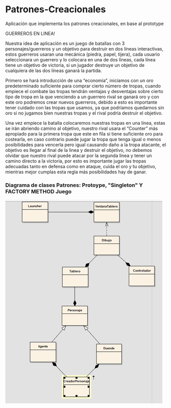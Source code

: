 # Patrones-Creacionales
Aplicación que implementa los patrones creacionales, en base al prototype

GUERREROS EN LINEA!

Nuestra idea de aplicación es un juego de batallas con 3 personajes/guerreros y un objetivo para destruir en dos líneas interactivas, estos guerreros usaran una mecánica (piedra, papel, tijera), cada usuario seleccionara un guerrero y lo colocara en una de dos líneas, cada línea tiene un objetivo de victoria, si un jugador destruye un objetivo de cualquiera de las dos líneas ganará la partida.

Primero se hará introducción de una “economía”, iniciamos con un oro predeterminado suficiente para comprar cierto número de tropas, cuando empiece el combate las tropas tendrán ventajas y desventajas sobre cierto tipo de tropa en la que venciendo a un guerrero rival se ganará oro y con este oro podremos crear nuevos guerreros, debido a esto es importante tener cuidado con las tropas que usamos, ya que podríamos quedarnos sin oro si no jugamos bien nuestras tropas y el rival podría destruir el objetivo.

Una vez empiece la batalla colocaremos nuestras tropas en una línea, estas se irán abriendo camino al objetivo, nuestro rival usara el “Counter” más apropiado para la primera tropa que este en fila si tiene suficiente oro para costearla, en caso contrario puede jugar la tropa que tenga igual o menos posibilidades para vencerla pero igual causando daño a la tropa atacante, el objetivo es llegar al final de la linea y destruir el objetivo, no debemos olvidar que nuestro rival puede atacar por la segunda línea y tener un camino directo a la victoria, por esto es importante jugar las tropas adecuadas tanto en defensa como en ataque, cuida el oro y tu objetivo, mientras mejor cumplas esta regla más posibilidades hay de ganar.

### Diagrama de clases Patrones: Protoype, "Singleton" Y FACTORY METHOD  Juego
![DiagramaJuego.png](https://github.com/CarlosLopez98/Patrones-Creacionales/blob/master/DiagramaJuego.png)

